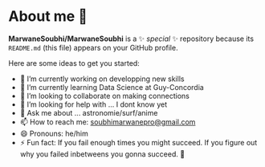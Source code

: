 # About me 👋


**MarwaneSoubhi/MarwaneSoubhi** is a ✨ _special_ ✨ repository because its `README.md` (this file) appears on your GitHub profile.

Here are some ideas to get you started:

- 🔭 I’m currently working on developping new skills 
- 🌱 I’m currently learning Data Science at Guy-Concordia 
- 👯 I’m looking to collaborate on making connections 
- 🤔 I’m looking for help with ... I dont know yet 
- 💬 Ask me about ... astronomie/surf/anime
- 📫 How to reach me: soubhimarwanepro@gmail.com
- 😄 Pronouns: he/him
- ⚡ Fun fact: If you fail enough times you might succeed. If you figure out why you failed inbetweens you gonna succeed. 💯

